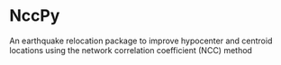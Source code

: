 # NccPy
An earthquake relocation package to improve hypocenter and centroid locations using the network correlation coefficient (NCC) method
